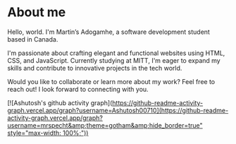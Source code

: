 <!--
**matineno/matineno** is a ✨ _special_ ✨ repository because its `README.md` (this file) appears on your GitHub profile.

Here are some ideas to get you started:

- 🔭 I’m currently working on ...
- 🌱 I’m currently learning ...
- 👯 I’m looking to collaborate on ...
- 🤔 I’m looking for help with ...
- 💬 Ask me about ...
- 📫 How to reach me: ...
- 😄 Pronouns: ...
- ⚡ Fun fact: ...
-->
# About me

Hello, world. I'm Martin’s Adogamhe, a software development student based in Canada.

I'm passionate about crafting elegant and functional websites using HTML, CSS, and JavaScript. Currently studying at MITT, I'm eager to expand my skills and contribute to innovative projects in the tech world.

Would you like to collaborate or learn more about my work? Feel free to reach out! I look forward to connecting with you.

[![Ashutosh's github activity graph]([https://github-readme-activity-graph.vercel.app/graph?username=Ashutosh00710](https://github-readme-activity-graph.vercel.app/graph?username=mrspecht&amp;theme=gotham&amp;hide_border=true" style="max-width: 100%;"))](https://github.com/ashutosh00710/github-readme-activity-graph)

<!-- src="https://camo.githubusercontent.com/c50566f387dc2dd40a77b7fc5a43828b3ac656dec39a8925eac1090c3d3e63ec/68747470733a2f2f6769746875622d726561646d652d61637469766974792d67726170682e76657263656c2e6170702f67726170683f757365726e616d653d6d72737065636874267468656d653d676f7468616d26686964655f626f726465723d74727565" alt="Activity graph" data-canonical-src="https://github-readme-activity-graph.vercel.app/graph?username=mrspecht&amp;theme=gotham&amp;hide_border=true" style="max-width: 100%;" -->
